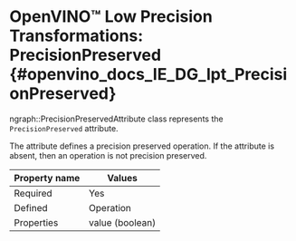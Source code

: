 # OpenVINO™ Low Precision Transformations: PrecisionPreserved {#openvino_docs_IE_DG_lpt_PrecisionPreserved}

ngraph::PrecisionPreservedAttribute class represents the `PrecisionPreserved` attribute.

The attribute defines a precision preserved operation. If the attribute is absent, then an operation is not precision preserved. 

| Property name | Values                                       |
|---------------|----------------------------------------------|
| Required      | Yes                                          |
| Defined       | Operation                                    |
| Properties    | value (boolean)                              |